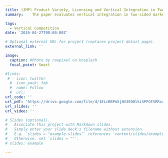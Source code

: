 ```yaml
---
title: (JMP) Product Variety, Licensing and Vertical Integration in Two-Sided Market
summary: 	The paper evaluates vertical integration in two-sided markets. Vertical Integration may have anti-competitive effects such as foreclosure, or may have pro-competitive effects: efficient pricing. In the two-sided market, vertical integration helps solve the ``chicken and egg'' dilemma (Rysman, 2009) through the cross-network effects: expand variety and grow consumer base. I showed theoretically that the impact of vertical integration on consumer welfare highly depends on the consumer installed base which affects the cross-network effects.  I develop a model of platform's optimal pricing, third-party firms' entry and pricing, consumer adoption and purchasing, and estimates using data on the single-serve coffee industry. Counterfactual simulations show vertical integration decreases consumer welfare by 2.2% where the gain from price efficiency is lower than the loss due to market power. However, this welfare loss is offset by the gain in the increased entry of third-party firms. Also, the platform would reduce the licensing fee by 3% after vertical integration due to a stronger incentive to attract new consumers and this would lead to welfare gains in 9% of the markets while it's not likely in the one-sided markets. 

tags:
  - Vertical Competition
date: '2016-04-27T00:00:00Z'

# Optional external URL for project (replaces project detail page).
external_link: ''

image:
  caption: #Photo by rawpixel on Unsplash
  focal_point: Smart

#links:
 # - icon: twitter
  #  icon_pack: fab
  #  name: Follow
  #  url: 
url_code: ''
url_pdf: 'https://drive.google.com/file/d/1ELcBBPm5jNV3ED0lkiSPPGFSRRxx8Fla/view?usp=sharing'
url_slides: ''
url_video: ''

# Slides (optional).
#   Associate this project with Markdown slides.
#   Simply enter your slide deck's filename without extension.
#   E.g. `slides = "example-slides"` references `content/slides/example-slides.md`.
#   Otherwise, set `slides = ""`.
# slides: example

---
```

